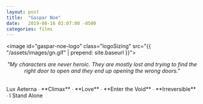 ```yaml
---
layout: post
title:  "Gaspar Noe"
date:   2019-08-16 02:07:00 -0500
categories: films
---
```


<image id="gaspar-noe-logo" class="logoSizing" src="{{ "/assets/images/gn.gif" | prepend: site.baseurl }}"></image>
<br>
<p style="text-align: center; font-style: italic">"My characters are never heroic. They are mostly lost and trying to find the right door to open and they end up opening the wrong doors."</p>
<br>
Lux Aeterna ∙
<span class="gn_color">**Climax**</span> ∙
<span class="gn_color">**Love**</span> ∙
<span class="gn_color">**Enter the Void**</span> ∙
<span class="gn_color">**Irreversible**</span> ∙
I Stand Alone 